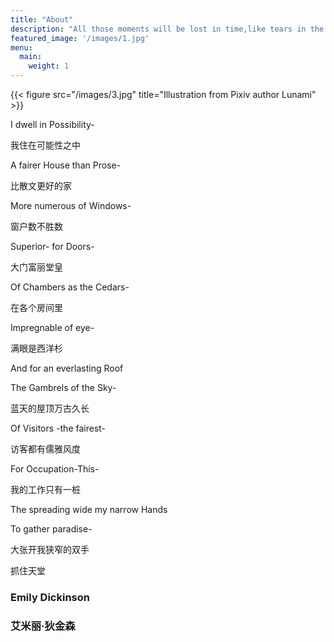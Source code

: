 ```yaml
---
title: "About"
description: "All those moments will be lost in time,like tears in the rain."
featured_image: '/images/1.jpg'
menu:
  main:
    weight: 1
---
```

{{< figure src="/images/3.jpg" title="Illustration from Pixiv author Lunami" >}}

I dwell in Possibility-

我住在可能性之中

A fairer House than Prose-

比散文更好的家

More numerous of Windows-

窗户数不胜数

Superior- for Doors-

大门富丽堂皇

Of Chambers as the Cedars-

在各个房间里

Impregnable of eye-

满眼是西洋杉

And for an everlasting Roof

The Gambrels of the Sky-

蓝天的屋顶万古久长

Of Visitors -the fairest-

访客都有儒雅风度

For Occupation-This-

我的工作只有一桩

The spreading wide my narrow Hands

To gather paradise-

大张开我狭窄的双手

抓住天堂

### Emily Dickinson

### 艾米丽·狄金森
